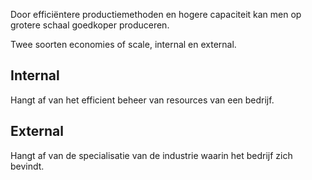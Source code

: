 Door efficiëntere productiemethoden en hogere capaciteit kan men op grotere schaal goedkoper produceren.

Twee soorten economies of scale, internal en external.

## Internal
Hangt af van het efficient beheer van resources van een bedrijf.

## External
Hangt af van de specialisatie van de industrie waarin het bedrijf zich bevindt.